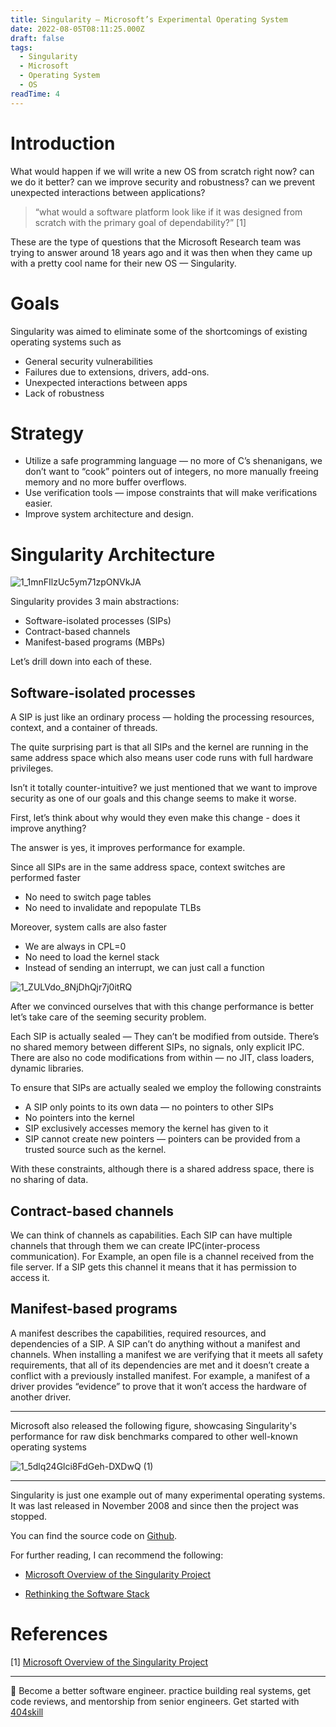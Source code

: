 ```yaml
---
title: Singularity — Microsoft’s Experimental Operating System
date: 2022-08-05T08:11:25.000Z
draft: false
tags:
  - Singularity
  - Microsoft
  - Operating System
  - OS
readTime: 4
---
```


# Introduction

What would happen if we will write a new OS from scratch right now? can we do it better? can we improve security and robustness? can we prevent unexpected interactions between applications?

 > “what would a software platform look like if it was designed from scratch with the primary goal of dependability?” [1]

These are the type of questions that the Microsoft Research team was trying to answer around 18 years ago and it was then when they came up with a pretty cool name for their new OS — Singularity.

# Goals

Singularity was aimed to eliminate some of the shortcomings of existing operating systems such as

* General security vulnerabilities
* Failures due to extensions, drivers, add-ons.
* Unexpected interactions between apps
* Lack of robustness

# Strategy

* Utilize a safe programming language — no more of C’s shenanigans, we don’t want to “cook” pointers out of integers, no more manually freeing memory and no more buffer overflows.
* Use verification tools — impose constraints that will make verifications easier.
* Improve system architecture and design.

# Singularity Architecture

![1_1mnFIlzUc5ym71zpONVkJA](https://user-images.githubusercontent.com/50831652/183026569-254cd70a-6c14-45f0-9df8-bd19da5c03b7.jpeg)

Singularity provides 3 main abstractions:

* Software-isolated processes (SIPs)
* Contract-based channels
* Manifest-based programs (MBPs)

Let’s drill down into each of these.

## Software-isolated processes
A SIP is just like an ordinary process — holding the processing resources, context, and a container of threads.

The quite surprising part is that all SIPs and the kernel are running in the same address space which also means user code runs with full hardware privileges.

Isn’t it totally counter-intuitive? we just mentioned that we want to improve security as one of our goals and this change seems to make it worse.

First, let’s think about why would they even make this change - does it improve anything?

The answer is yes, it improves performance for example.

Since all SIPs are in the same address space, context switches are performed faster

* No need to switch page tables
* No need to invalidate and repopulate TLBs

Moreover, system calls are also faster

* We are always in CPL=0
* No need to load the kernel stack
* Instead of sending an interrupt, we can just call a function

![1_ZULVdo_8NjDhQjr7j0itRQ](https://user-images.githubusercontent.com/50831652/183026863-4d4f7ade-ad00-4ca2-b9d2-99a83fbfa822.jpeg)

After we convinced ourselves that with this change performance is better let’s take care of the seeming security problem.

Each SIP is actually sealed — They can’t be modified from outside.
There’s no shared memory between different SIPs, no signals, only explicit IPC.
There are also no code modifications from within — no JIT, class loaders, dynamic libraries.

To ensure that SIPs are actually sealed we employ the following constraints

* A SIP only points to its own data — no pointers to other SIPs
* No pointers into the kernel
* SIP exclusively accesses memory the kernel has given to it
* SIP cannot create new pointers — pointers can be provided from a trusted source such as the kernel.

With these constraints, although there is a shared address space, there is no sharing of data.

## Contract-based channels
We can think of channels as capabilities.
Each SIP can have multiple channels that through them we can create IPC(inter-process communication).
For Example, an open file is a channel received from the file server.
If a SIP gets this channel it means that it has permission to access it.

## Manifest-based programs
A manifest describes the capabilities, required resources, and dependencies of a SIP.
A SIP can’t do anything without a manifest and channels.
When installing a manifest we are verifying that it meets all safety requirements, that all of its dependencies are met and it doesn’t create a conflict with a previously installed manifest.
For example, a manifest of a driver provides “evidence” to prove that it won’t access the hardware of another driver.

---

Microsoft also released the following figure, showcasing Singularity's performance for raw disk benchmarks compared to other well-known operating systems

![1_5dlq24Glci8FdGeh-DXDwQ (1)](https://user-images.githubusercontent.com/50831652/183029843-8de59f0d-571f-4d78-ac00-523d00c66de0.jpeg)

---

Singularity is just one example out of many experimental operating systems.
It was last released in November 2008 and since then the project was stopped.

You can find the source code on [Github](https://github.com/lastweek/source-singularity).

For further reading, I can recommend the following:

* [Microsoft Overview of the Singularity Project](https://www.microsoft.com/en-us/research/wp-content/uploads/2005/10/tr-2005-135.pdf)

* [Rethinking the Software Stack](https://www.microsoft.com/en-us/research/wp-content/uploads/2016/02/osr2007_rethinkingsoftwarestack.pdf)


# References
[1] [Microsoft Overview of the Singularity Project](https://www.microsoft.com/en-us/research/wp-content/uploads/2005/10/tr-2005-135.pdf)


<!-- PROMO BLOCK -->
---

🚨 Become a better software engineer. practice building real systems, get code reviews, and mentorship from senior engineers.
Get started with [404skill](https://404skill.github.io/#/)
<!-- END PROMO BLOCK -->


